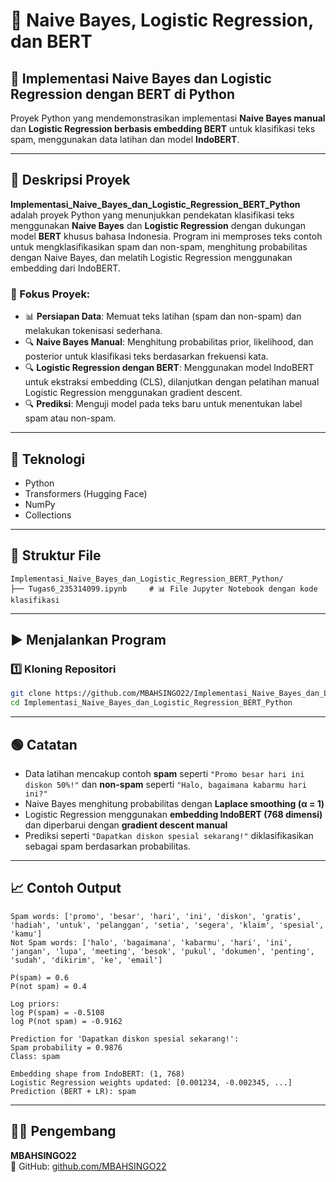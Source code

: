 # 📝 Naive Bayes, Logistic Regression, dan BERT

## 📘 Implementasi Naive Bayes dan Logistic Regression dengan BERT di Python
Proyek Python yang mendemonstrasikan implementasi **Naive Bayes manual** dan **Logistic Regression berbasis embedding BERT** untuk klasifikasi teks spam, menggunakan data latihan dan model **IndoBERT**.

---

## 📖 Deskripsi Proyek
**Implementasi_Naive_Bayes_dan_Logistic_Regression_BERT_Python** adalah proyek Python yang menunjukkan pendekatan klasifikasi teks menggunakan **Naive Bayes** dan **Logistic Regression** dengan dukungan model **BERT** khusus bahasa Indonesia. Program ini memproses teks contoh untuk mengklasifikasikan spam dan non-spam, menghitung probabilitas dengan Naive Bayes, dan melatih Logistic Regression menggunakan embedding dari IndoBERT.

### 🎯 Fokus Proyek:
- 📊 **Persiapan Data**: Memuat teks latihan (spam dan non-spam) dan melakukan tokenisasi sederhana.
- 🔍 **Naive Bayes Manual**: Menghitung probabilitas prior, likelihood, dan posterior untuk klasifikasi teks berdasarkan frekuensi kata.
- 🔍 **Logistic Regression dengan BERT**: Menggunakan model IndoBERT untuk ekstraksi embedding (CLS), dilanjutkan dengan pelatihan manual Logistic Regression menggunakan gradient descent.
- 🔍 **Prediksi**: Menguji model pada teks baru untuk menentukan label spam atau non-spam.

---

## 🧠 Teknologi
- Python  
- Transformers (Hugging Face)  
- NumPy  
- Collections  

---

## 📂 Struktur File
```
Implementasi_Naive_Bayes_dan_Logistic_Regression_BERT_Python/
├── Tugas6_235314099.ipynb     # 📊 File Jupyter Notebook dengan kode klasifikasi
```

---

## ▶️ Menjalankan Program

### 1️⃣ Kloning Repositori
```bash
git clone https://github.com/MBAHSINGO22/Implementasi_Naive_Bayes_dan_Logistic_Regression_BERT_Python.git
cd Implementasi_Naive_Bayes_dan_Logistic_Regression_BERT_Python
```

---

## 🟢 Catatan
- Data latihan mencakup contoh **spam** seperti `"Promo besar hari ini diskon 50%!"` dan **non-spam** seperti `"Halo, bagaimana kabarmu hari ini?"`  
- Naive Bayes menghitung probabilitas dengan **Laplace smoothing (α = 1)**  
- Logistic Regression menggunakan **embedding IndoBERT (768 dimensi)** dan diperbarui dengan **gradient descent manual**  
- Prediksi seperti `"Dapatkan diskon spesial sekarang!"` diklasifikasikan sebagai spam berdasarkan probabilitas.

---

## 📈 Contoh Output
```text
Spam words: ['promo', 'besar', 'hari', 'ini', 'diskon', 'gratis', 'hadiah', 'untuk', 'pelanggan', 'setia', 'segera', 'klaim', 'spesial', 'kamu']
Not Spam words: ['halo', 'bagaimana', 'kabarmu', 'hari', 'ini', 'jangan', 'lupa', 'meeting', 'besok', 'pukul', 'dokumen', 'penting', 'sudah', 'dikirim', 'ke', 'email']

P(spam) = 0.6
P(not spam) = 0.4

Log priors:
log P(spam) = -0.5108
log P(not spam) = -0.9162

Prediction for 'Dapatkan diskon spesial sekarang!':
Spam probability = 0.9876
Class: spam

Embedding shape from IndoBERT: (1, 768)
Logistic Regression weights updated: [0.001234, -0.002345, ...]
Prediction (BERT + LR): spam
```

---

## 👨‍💻 Pengembang
**MBAHSINGO22**  
🔗 GitHub: [github.com/MBAHSINGO22](https://github.com/MBAHSINGO22)

